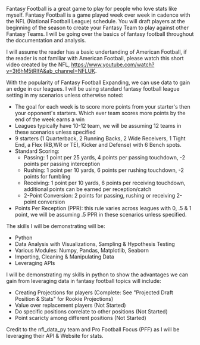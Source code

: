 Fantasy Football is a great game to play for people who love stats like myself. Fantasy Football is a game played week over week in cadence with the NFL (National Football League) schedule. You will draft players at the beginning of the season to create your Fantasy Team to play against other Fantasy Teams. I will be going over the basics of fantasy football throughout the documentation and analysis.

I will assume the reader has a basic undertanding of American Football, if the reader is not familiar with American Football, please watch this short video created by the NFL, https://www.youtube.com/watch?v=3t6hM5tRlfA&ab_channel=NFLUK. 

With the popularity of Fantasy Football Expanding, we can use data to gain an edge in our leagues. I will be using standard fantasy football league setting in my scenarios unless otherwise noted:

-	The goal for each week is to score more points from your starter's then your opponent's starters. Which ever team scores more points by the end of the week earns a win
-	Leagues typically have 10-12 team, we will be assuming 12 teams in these scenarios unless specified
-	9 starters (1 Quarterback, 2 Running Backs, 2 Wide Receivers, 1 Tight End, a Flex (RB,WR or TE), Kicker and Defense) with 6 Bench spots.
-	Standard Scoring: 
	-	Passing: 1 point per 25 yards, 4 points per passing touchdown, -2 points per passing interception
	-	Rushing: 1 point per 10 yards, 6 points per rushing touchdown, -2 points for fumbling
	-	Receiving: 1 point per 10 yards, 6 points per receiving touchdown, additional points can be earned per reception/catch
	-	2-Point Conversion: 2 points for passing, rushing or receiving 2-point conversion
-	Points Per Reception (PPR): this rule varies across leagues with 0, .5 & 1 point, we will be assuming .5 PPR in these scenarios unless specified.

The skills I will be demonstrating will be:
-	Python
-	Data Analysis with Visualizations, Sampling & Hypothesis Testing
-	Various Modules: Numpy, Pandas, Matplotlib, Seaborn
-	Importing, Cleaning & Manipulating Data
-	Leveraging APIs

I will be demonstrating my skills in python to show the advantages we can gain from leveraging data in fantasy football topics will include:
- Creating Projections for players (Complete: See "Projected Draft Position & Stats" for Rookie Projections)
- Value over replacement players (Not Started)
- Do specific positions correlate to other positions (Not Started)
- Point scaricty among different positions (Not Started)

Credit to the nfl_data_py team and Pro Football Focus (PFF) as I will be leveraging their API & Website for stats.
